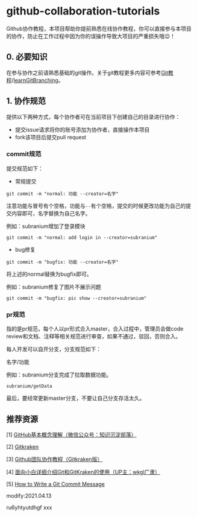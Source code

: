 # github-collaboration-tutorials
Github协作教程，本项目帮助你提前熟悉在线协作教程，你可以直接参与本项目的协作，防止在工作过程中因为你的误操作导致大项目的严重损失哦😉！

## 0. 必要知识

在参与协作之前请熟悉基础的git操作。关于git教程更多内容可参考[Git教程](https://www.liaoxuefeng.com/wiki/896043488029600)/[learnGitBranching](https://learngitbranching.js.org/?locale=zh_CN)。

## 1. 协作规范

提供以下两种方式，每个协作者可在当前项目下创建自己的目录进行协作：

- 提交issue请求将你的账号添加为协作者，直接操作本项目
- fork该项目后提交pull request

### commit规范

提交规范如下：

- 常规提交

```
git commit -m "normal: 功能 --creator=名字"
```

注意功能与冒号有个空格，功能与`--`有个空格，提交的时候更改功能为自己的提交内容即可，名字替换为自己名字。

例如：subranium增加了登录模块

```
git commit -m "normal: add login in --creator=subranium"
```

- bug修复

```
git commit -m "bugfix: 功能 --creator=名字"
```

将上述的normal替换为bugfix即可。

例如：subranium修复了图片不展示问题

```
git commit -m "bugfix: pic show --creator=subranium"
```

### pr规范

指的是pr规范，每个人以pr形式合入master，合入过程中，管理员会做code review和文档、注释等相关规范进行审查，如果不通过，驳回，否则合入。

每人开发可以自开分支，分支规范如下：

名字/功能

例如：subranium分支完成了拉取数据功能。

```
subranium/getData
```

最后，要经常更新master分支，不要让自己分支存活太久。

## 推荐资源

[1] [GitHub基本概念理解（微信公众号：知识沉淀部落）](https://mp.weixin.qq.com/s?__biz=MzAwODUyMjk1NQ==&mid=2247483661&idx=1&sn=7ffe3e4685e1ac3e2310a5c6f11f6730&chksm=9b6cdca9ac1b55bfdfd721e082b323bedc72e4ea052b3a9e1291eee8303ca78dbf9abe6d1f4d&scene=126&sessionid=1596346457&key=ebb412db45555e1dc815665ca63509ec822a4fa5e02496552e9831c278df66b8a3fe94fadd8d2deace387921f0f7e091999d05dc8f7cf9f89b72235b31c25ca3c19c40ea89f75be98e3531b7b3d0678b86cbe43e771b6546b3fb38e2434691be7a71eb05e8b4d8c5060cf202c6b18ba61d743e5995f393807e240dd15613eef0&ascene=1&uin=MTcyNTMxODQzOA%3D%3D&devicetype=Windows+10+x64&version=6300002f&lang=zh_CN&exportkey=AxRqDshfuvTyWnnLz4QeQhk%3D&pass_ticket=fifDZE3OhWi02qbAUsFNOGkF%2BW0W5Tdb39TbhqFaJsZAcgJ7R5MfebbmfE4ml%2F1E&wx_header=0)

[2] [Gitkraken](https://www.gitkraken.com/)

[3] [Github团队协作教程（Gitkraken版）](https://www.cnblogs.com/thousfeet/p/7840932.html)

[4] [面向小白详细介绍Git和GitKraken的使用（UP主：wkgl广隶）](https://www.bilibili.com/video/BV1bK4y1t7CD?from=search&amp;seid=15547533998579929746 )

[5] [How to Write a Git Commit Message](https://chris.beams.io/posts/git-commit/)

modify:2021.04.13


ru6yhtyutdhgf
xxx
